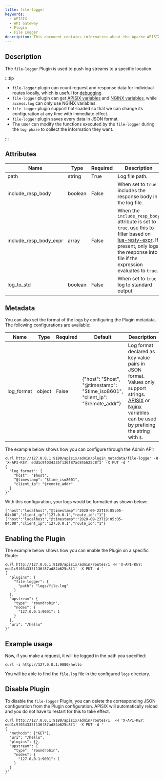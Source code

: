 ```yaml
---
title: file-logger
keywords:
  - APISIX
  - API Gateway
  - Plugin
  - File Logger
description: This document contains information about the Apache APISIX file-logger Plugin.
---
```


<!--
#
# Licensed to the Apache Software Foundation (ASF) under one or more
# contributor license agreements.  See the NOTICE file distributed with
# this work for additional information regarding copyright ownership.
# The ASF licenses this file to You under the Apache License, Version 2.0
# (the "License"); you may not use this file except in compliance with
# the License.  You may obtain a copy of the License at
#
#     http://www.apache.org/licenses/LICENSE-2.0
#
# Unless required by applicable law or agreed to in writing, software
# distributed under the License is distributed on an "AS IS" BASIS,
# WITHOUT WARRANTIES OR CONDITIONS OF ANY KIND, either express or implied.
# See the License for the specific language governing permissions and
# limitations under the License.
#
-->

## Description

The `file-logger` Plugin is used to push log streams to a specific location.

:::tip

- `file-logger` plugin can count request and response data for individual routes locally, which is useful for [debugging](../debug-mode.md).
- `file-logger` plugin can get [APISIX variables](../apisix-variable.md) and [NGINX variables](http://nginx.org/en/docs/varindex.html), while `access.log` can only use NGINX variables.
- `file-logger` plugin support hot-loaded so that we can change its configuration at any time with immediate effect.
- `file-logger` plugin saves every data in JSON format.
- The user can modify the functions executed by the `file-logger` during the `log phase` to collect the information they want.

:::

## Attributes

| Name                   | Type    | Required | Description                                                                                                                                                                                                                    |
|------------------------|---------| -------- |--------------------------------------------------------------------------------------------------------------------------------------------------------------------------------------------------------------------------------|
| path                   | string  | True     | Log file path.                                                                                                                                                                                                                 |
| include_resp_body      | boolean | False     | When set to `true` includes the response body in the log file.                                                                                                                                                                 |
| include_resp_body_expr | array   | False     | When the `include_resp_body` attribute is set to `true`, use this to filter based on [lua-resty-expr](https://github.com/api7/lua-resty-expr). If present, only logs the response into file if the expression evaluates to `true`. |
| log_to_std             | boolean | False     | When set to `true` log to  standard output                                                                                                                                                                                     |

## Metadata

You can also set the format of the logs by configuring the Plugin metadata. The following configurations are available:

| Name       | Type   | Required | Default                                                                       | Description                                                                                                                                                                                                                                             |
| ---------- | ------ | -------- | ----------------------------------------------------------------------------- | ------------------------------------------------------------------------------------------------------------------------------------------------------------------------------------------------------------------------------------------------------- |
| log_format | object | False    | {"host": "$host", "@timestamp": "$time_iso8601", "client_ip": "$remote_addr"} | Log format declared as key value pairs in JSON format. Values only support strings. [APISIX](../apisix-variable.md) or [Nginx](http://nginx.org/en/docs/varindex.html) variables can be used by prefixing the string with `$`. |

The example below shows how you can configure through the Admin API:

```shell
curl http://127.0.0.1:9180/apisix/admin/plugin_metadata/file-logger -H 'X-API-KEY: edd1c9f034335f136f87ad84b625c8f1' -X PUT -d '
{
  "log_format": {
    "host": "$host",
    "@timestamp": "$time_iso8601",
    "client_ip": "$remote_addr"
  }
}'
```

With this configuration, your logs would be formatted as shown below:

```shell
{"host":"localhost","@timestamp":"2020-09-23T19:05:05-04:00","client_ip":"127.0.0.1","route_id":"1"}
{"host":"localhost","@timestamp":"2020-09-23T19:05:05-04:00","client_ip":"127.0.0.1","route_id":"1"}
```

## Enabling the Plugin

The example below shows how you can enable the Plugin on a specific Route:

```shell
curl http://127.0.0.1:9180/apisix/admin/routes/1 -H 'X-API-KEY: edd1c9f034335f136f87ad84b625c8f1' -X PUT -d '
{
  "plugins": {
    "file-logger": {
      "path": "logs/file.log"
    }
  },
  "upstream": {
    "type": "roundrobin",
    "nodes": {
      "127.0.0.1:9001": 1
    }
  },
  "uri": "/hello"
}'
```

## Example usage

Now, if you make a request, it will be logged in the path you specified:

```shell
curl -i http://127.0.0.1:9080/hello
```

You will be able to find the `file.log` file in the configured `logs` directory.

## Disable Plugin

To disable the `file-logger` Plugin, you can delete the corresponding JSON configuration from the Plugin configuration. APISIX will automatically reload and you do not have to restart for this to take effect.

```shell
curl http://127.0.0.1:9180/apisix/admin/routes/1  -H 'X-API-KEY: edd1c9f034335f136f87ad84b625c8f1' -X PUT -d '
{
  "methods": ["GET"],
  "uri": "/hello",
  "plugins": {},
  "upstream": {
    "type": "roundrobin",
    "nodes": {
      "127.0.0.1:9001": 1
    }
  }
}'
```
